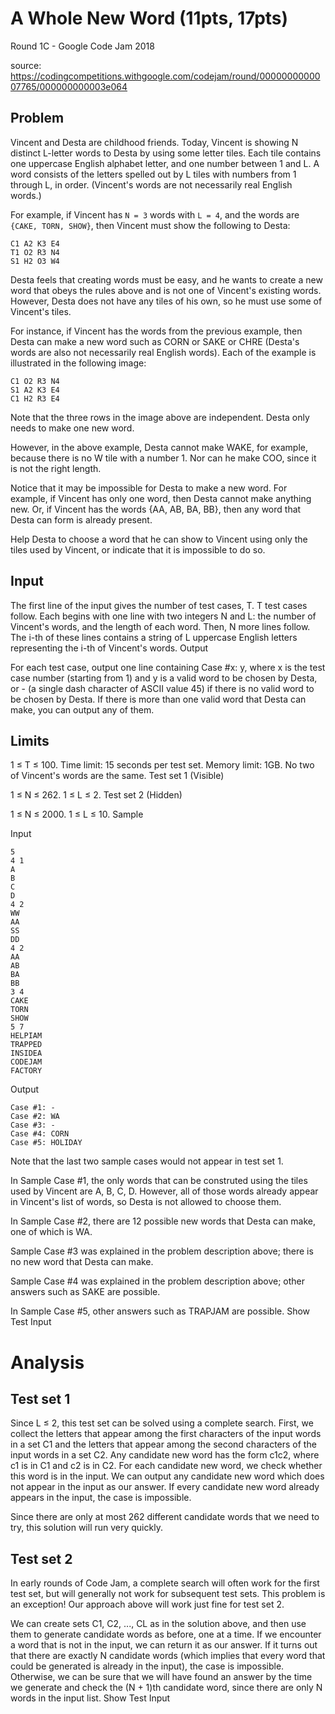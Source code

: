 A Whole New Word (11pts, 17pts)
===============================

Round 1C - Google Code Jam 2018

source: <https://codingcompetitions.withgoogle.com/codejam/round/0000000000007765/000000000003e064>

Problem
-------

 Vincent and Desta are childhood friends. Today, Vincent is showing N distinct L-letter words to Desta by using some letter tiles. Each tile contains one uppercase English alphabet letter, and one number between 1 and L. A word consists of the letters spelled out by L tiles with numbers from 1 through L, in order. (Vincent's words are not necessarily real English words.)

For example, if Vincent has `N = 3` words with `L = 4`, and the words are `{CAKE, TORN, SHOW}`, then Vincent must show the following to Desta:

```
C1 A2 K3 E4
T1 O2 R3 N4
S1 H2 O3 W4
```

Desta feels that creating words must be easy, and he wants to create a new word that obeys the rules above and is not one of Vincent's existing words. However, Desta does not have any tiles of his own, so he must use some of Vincent's tiles.

For instance, if Vincent has the words from the previous example, then Desta can make a new word such as CORN or SAKE or CHRE (Desta's words are also not necessarily real English words). Each of the example is illustrated in the following image:

```
C1 O2 R3 N4
S1 A2 K3 E4
C1 H2 R3 E4
```

Note that the three rows in the image above are independent. Desta only needs to make one new word.

However, in the above example, Desta cannot make WAKE, for example, because there is no W tile with a number 1. Nor can he make COO, since it is not the right length.

Notice that it may be impossible for Desta to make a new word. For example, if Vincent has only one word, then Desta cannot make anything new. Or, if Vincent has the words {AA, AB, BA, BB}, then any word that Desta can form is already present.

Help Desta to choose a word that he can show to Vincent using only the tiles used by Vincent, or indicate that it is impossible to do so.

Input
-----

The first line of the input gives the number of test cases, T. T test cases follow. Each begins with one line with two integers N and L: the number of Vincent's words, and the length of each word. Then, N more lines follow. The i-th of these lines contains a string of L uppercase English letters representing the i-th of Vincent's words.
Output

For each test case, output one line containing Case #x: y, where x is the test case number (starting from 1) and y is a valid word to be chosen by Desta, or - (a single dash character of ASCII value 45) if there is no valid word to be chosen by Desta. If there is more than one valid word that Desta can make, you can output any of them.

Limits
------

1 ≤ T ≤ 100.
Time limit: 15 seconds per test set.
Memory limit: 1GB.
No two of Vincent's words are the same.
Test set 1 (Visible)

1 ≤ N ≤ 262.
1 ≤ L ≤ 2.
Test set 2 (Hidden)

1 ≤ N ≤ 2000.
1 ≤ L ≤ 10.
Sample

Input

```
5
4 1
A
B
C
D
4 2
WW
AA
SS
DD
4 2
AA
AB
BA
BB
3 4
CAKE
TORN
SHOW
5 7
HELPIAM
TRAPPED
INSIDEA
CODEJAM
FACTORY
```

Output

```
Case #1: -
Case #2: WA
Case #3: -
Case #4: CORN
Case #5: HOLIDAY
```

Note that the last two sample cases would not appear in test set 1.

In Sample Case #1, the only words that can be construted using the tiles used by Vincent are A, B, C, D. However, all of those words already appear in Vincent's list of words, so Desta is not allowed to choose them.

In Sample Case #2, there are 12 possible new words that Desta can make, one of which is WA.

Sample Case #3 was explained in the problem description above; there is no new word that Desta can make.

Sample Case #4 was explained in the problem description above; other answers such as SAKE are possible.

In Sample Case #5, other answers such as TRAPJAM are possible.
Show Test Input


Analysis
========

Test set 1
----------

Since L ≤ 2, this test set can be solved using a complete search. First, we collect the letters that appear among the first characters of the input words in a set C1 and the letters that appear among the second characters of the input words in a set C2. Any candidate new word has the form c1c2, where c1 is in C1 and c2 is in C2. For each candidate new word, we check whether this word is in the input. We can output any candidate new word which does not appear in the input as our answer. If every candidate new word already appears in the input, the case is impossible.

Since there are only at most 262 different candidate words that we need to try, this solution will run very quickly.

Test set 2
----------

In early rounds of Code Jam, a complete search will often work for the first test set, but will generally not work for subsequent test sets. This problem is an exception! Our approach above will work just fine for test set 2.

We can create sets C1, C2, ..., CL as in the solution above, and then use them to generate candidate words as before, one at a time. If we encounter a word that is not in the input, we can return it as our answer. If it turns out that there are exactly N candidate words (which implies that every word that could be generated is already in the input), the case is impossible. Otherwise, we can be sure that we will have found an answer by the time we generate and check the (N + 1)th candidate word, since there are only N words in the input list.
Show Test Input
